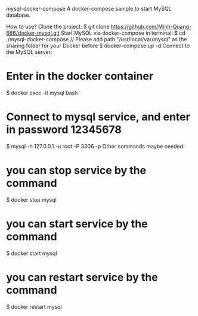 mysql-docker-compose
A docker-compose sample to start MySQL database.

How to use?
Clone the project:
  $ git clone https://github.com/Minh-Quang-666/docker-mysql.git
Start MySQL via docker-compose in terminal:
  $ cd ./mysql-docker-compose
  // Please add path "/usr/local/var/mysql" as the sharing folder for your Docker before
  $ docker-compose up -d
Connect to the MySQL server:
  # Enter in the docker container
  $ docker exec -it mysql bash
  # Connect to mysql service, and enter in password 12345678
  $ mysql -h 127.0.0.1 -u root -P 3306 -p
Other commands maybe needed:
  # you can stop service by the command
  $ docker stop mysql
  # you can start service by the command
  $ docker start mysql
  # you can restart service by the command
  $ docker restart mysql
